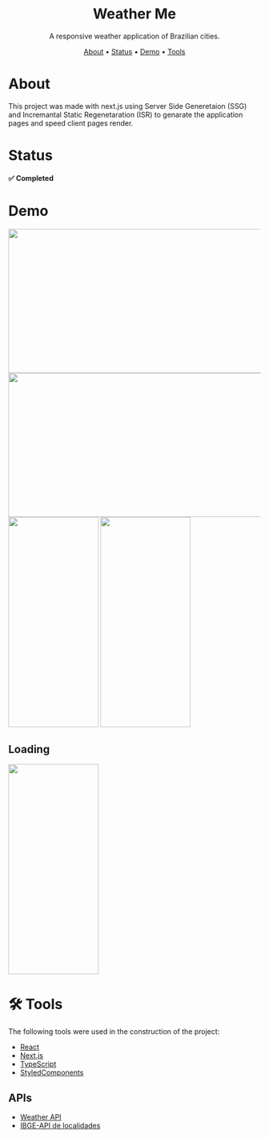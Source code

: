 <h1 align="center">Weather Me</h1>
<p align="center">A responsive weather application of Brazilian cities.</p>

<p align="center">
 <a href="#about">About</a> •
 <a href="#status">Status</a> •
 <a href="#demo">Demo</a> • 
 <a href="#-tools">Tools</a>
</p>

# About
<p align="left">This project was made with next.js using Server Side Generetaion (SSG) and Incremantal Static Regenetaration (ISR) to genarate the application pages and speed client pages render.</p>

# Status
<h4 align="left"> 
	✅ Completed
</h4>

# Demo

<img src="https://user-images.githubusercontent.com/43152315/148101188-8c21eec3-043e-410f-8939-6d0a5d912d38.png" width="512" height="288"/>
<img src="https://user-images.githubusercontent.com/43152315/148101712-2ae08987-afda-4d25-b03a-494460999f46.png" width="512" height="288"/>
<img src="https://user-images.githubusercontent.com/43152315/148101349-38f81de9-0e87-4cf4-8c0a-7758ec944ef8.png" width="180" height="420"/>
<img src="https://user-images.githubusercontent.com/43152315/148101503-12766e0c-a73b-4b2e-83d9-52154e8b096e.png" width="180" height="420"/>

## Loading

<img src="https://user-images.githubusercontent.com/43152315/148103115-a0555501-3834-4fb9-96b3-b7a6855b8286.gif" width="180" height="420"/>

# 🛠 Tools

The following tools were used in the construction of the project:

- [React](https://pt-br.reactjs.org/)
- [Next.js](https://nextjs.org/)
- [TypeScript](https://www.typescriptlang.org/)
- [StyledComponents](https://styled-components.com/)

## APIs

- [Weather API](https://www.weatherapi.com/)
- [IBGE-API de localidades](https://servicodados.ibge.gov.br/api/docs/localidades)
